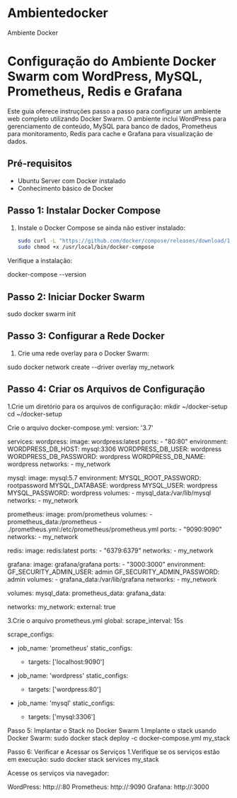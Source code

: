 # Ambientedocker
Ambiente Docker
# Configuração do Ambiente Docker Swarm com WordPress, MySQL, Prometheus, Redis e Grafana

Este guia oferece instruções passo a passo para configurar um ambiente web completo utilizando Docker Swarm. O ambiente inclui WordPress para gerenciamento de conteúdo, MySQL para banco de dados, Prometheus para monitoramento, Redis para cache e Grafana para visualização de dados.

## Pré-requisitos

- Ubuntu Server com Docker instalado
- Conhecimento básico de Docker

## Passo 1: Instalar Docker Compose

1. Instale o Docker Compose se ainda não estiver instalado:

   ```sh
   sudo curl -L "https://github.com/docker/compose/releases/download/1.29.2/docker-compose-$(uname -s)-$(uname -m)" -o /usr/local/bin/docker-compose
   sudo chmod +x /usr/local/bin/docker-compose


Verifique a instalação:

docker-compose --version

## Passo 2: Iniciar Docker Swarm

sudo docker swarm init


## Passo 3: Configurar a Rede Docker
1. Crie uma rede overlay para o Docker Swarm:

sudo docker network create --driver overlay my_network

##  Passo 4: Criar os Arquivos de Configuração

1.Crie um diretório para os arquivos de configuração:
mkdir ~/docker-setup
cd ~/docker-setup


Crie o arquivo docker-compose.yml:
version: '3.7'

services:
  wordpress:
    image: wordpress:latest
    ports:
      - "80:80"
    environment:
      WORDPRESS_DB_HOST: mysql:3306
      WORDPRESS_DB_USER: wordpress
      WORDPRESS_DB_PASSWORD: wordpress
      WORDPRESS_DB_NAME: wordpress
    networks:
      - my_network

  mysql:
    image: mysql:5.7
    environment:
      MYSQL_ROOT_PASSWORD: rootpassword
      MYSQL_DATABASE: wordpress
      MYSQL_USER: wordpress
      MYSQL_PASSWORD: wordpress
    volumes:
      - mysql_data:/var/lib/mysql
    networks:
      - my_network

  prometheus:
    image: prom/prometheus
    volumes:
      - prometheus_data:/prometheus
      - ./prometheus.yml:/etc/prometheus/prometheus.yml
    ports:
      - "9090:9090"
    networks:
      - my_network

  redis:
    image: redis:latest
    ports:
      - "6379:6379"
    networks:
      - my_network

  grafana:
    image: grafana/grafana
    ports:
      - "3000:3000"
    environment:
      GF_SECURITY_ADMIN_USER: admin
      GF_SECURITY_ADMIN_PASSWORD: admin
    volumes:
      - grafana_data:/var/lib/grafana
    networks:
      - my_network

volumes:
  mysql_data:
  prometheus_data:
  grafana_data:

networks:
  my_network:
    external: true


3.Crie o arquivo prometheus.yml 
global:
  scrape_interval: 15s

scrape_configs:
  - job_name: 'prometheus'
    static_configs:
      - targets: ['localhost:9090']

  - job_name: 'wordpress'
    static_configs:
      - targets: ['wordpress:80']

  - job_name: 'mysql'
    static_configs:
      - targets: ['mysql:3306']



Passo 5: Implantar o Stack no Docker Swarm
1.Implante o stack usando Docker Swarm:
sudo docker stack deploy -c docker-compose.yml my_stack

Passo 6: Verificar e Acessar os Serviços
1.Verifique se os serviços estão em execução:
sudo docker stack services my_stack


Acesse os serviços via navegador:

WordPress: http://<seu-ip>:80
Prometheus: http://<seu-ip>:9090
Grafana: http://<seu-ip>:3000













